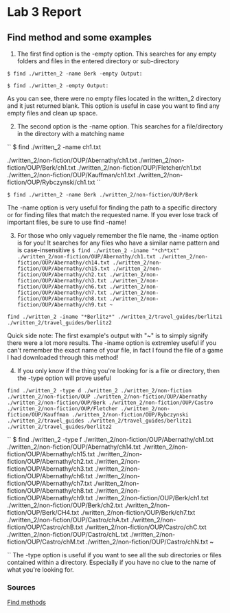 # Lab 3 Report

## Find method and some examples
1. The first find option is the -empty option. This searches for any empty folders and files in the entered directory or sub-directory

``
$ find ./written_2 -name Berk -empty
Output:
``

``
$ find ./written_2 -empty
Output:
``

As you can see, there were no empty files located in the written_2 directory and it just returned blank. This option is useful in case you want to find any empty files and clean up space. 

2. The second option is the -name option. This searches for a file/directory in the directory with a matching name

``
$ find ./written_2 -name ch1.txt

./written_2/non-fiction/OUP/Abernathy/ch1.txt
./written_2/non-fiction/OUP/Berk/ch1.txt
./written_2/non-fiction/OUP/Fletcher/ch1.txt
./written_2/non-fiction/OUP/Kauffman/ch1.txt
./written_2/non-fiction/OUP/Rybczynski/ch1.txt
``

``
$ find ./written_2 -name Berk
./written_2/non-fiction/OUP/Berk
``

The -name option is very useful for finding the path to a specific directory or for finding files that match the requested name. If you ever lose track of important files, be sure to use find -name!

3. For those who only vaguely remember the file name, the -iname option is for you! It searches for any files who have a similar name pattern and is case-insensitive
``
$ find ./written_2 -iname "*ch*txt"
./written_2/non-fiction/OUP/Abernathy/ch1.txt
./written_2/non-fiction/OUP/Abernathy/ch14.txt
./written_2/non-fiction/OUP/Abernathy/ch15.txt
./written_2/non-fiction/OUP/Abernathy/ch2.txt
./written_2/non-fiction/OUP/Abernathy/ch3.txt
./written_2/non-fiction/OUP/Abernathy/ch6.txt
./written_2/non-fiction/OUP/Abernathy/ch7.txt
./written_2/non-fiction/OUP/Abernathy/ch8.txt
./written_2/non-fiction/OUP/Abernathy/ch9.txt
~
``

``
find ./written_2 -iname "*Berlitz*"
./written_2/travel_guides/berlitz1
./written_2/travel_guides/berlitz2
``

Quick side note: The first example's output with "~" is to simply signify there were a lot more results.
The -iname option is extremley useful if you can't remember the exact name of your file, in fact I found the file of a game I had downloaded through this method!

4. If you only know if the thing you're looking for is a file or directory, then the -type option will prove useful

``
find ./written_2 -type d
./written_2
./written_2/non-fiction
./written_2/non-fiction/OUP
./written_2/non-fiction/OUP/Abernathy
./written_2/non-fiction/OUP/Berk
./written_2/non-fiction/OUP/Castro
./written_2/non-fiction/OUP/Fletcher
./written_2/non-fiction/OUP/Kauffman
./written_2/non-fiction/OUP/Rybczynski
./written_2/travel_guides
./written_2/travel_guides/berlitz1
./written_2/travel_guides/berlitz2
``

``
$ find ./written_2 -type f
./written_2/non-fiction/OUP/Abernathy/ch1.txt
./written_2/non-fiction/OUP/Abernathy/ch14.txt
./written_2/non-fiction/OUP/Abernathy/ch15.txt
./written_2/non-fiction/OUP/Abernathy/ch2.txt
./written_2/non-fiction/OUP/Abernathy/ch3.txt
./written_2/non-fiction/OUP/Abernathy/ch6.txt
./written_2/non-fiction/OUP/Abernathy/ch7.txt
./written_2/non-fiction/OUP/Abernathy/ch8.txt
./written_2/non-fiction/OUP/Abernathy/ch9.txt
./written_2/non-fiction/OUP/Berk/ch1.txt
./written_2/non-fiction/OUP/Berk/ch2.txt
./written_2/non-fiction/OUP/Berk/CH4.txt
./written_2/non-fiction/OUP/Berk/ch7.txt
./written_2/non-fiction/OUP/Castro/chA.txt
./written_2/non-fiction/OUP/Castro/chB.txt
./written_2/non-fiction/OUP/Castro/chC.txt
./written_2/non-fiction/OUP/Castro/chL.txt
./written_2/non-fiction/OUP/Castro/chM.txt
./written_2/non-fiction/OUP/Castro/chN.txt
~

``
The -type option is useful if you want to see all the sub directories or files contained within a directory. Especially if you have no clue to the name of what you're looking for.

### Sources
[Find methods](https://www.redhat.com/sysadmin/linux-find-command)

